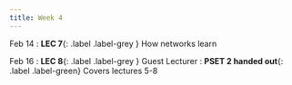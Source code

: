 ```yaml
---
title: Week 4
---
```


Feb 14
: **LEC 7**{: .label .label-grey } How networks learn 


Feb 16
:  **LEC 8**{: .label .label-grey } Guest Lecturer
:  **PSET 2 handed out**{: .label .label-green} Covers lectures 5-8
